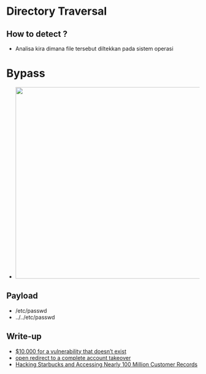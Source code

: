 # Directory Traversal

## How to detect ?
- Analisa kira dimana file tersebut diltekkan pada sistem operasi

# Bypass
- <img width="500" src="https://user-images.githubusercontent.com/52058660/161015433-5c9ca57d-a82b-4bb1-a1ba-8d1dd54d834f.png">

## Payload
- /etc/passwd
- ../../etc/passwd

## Write-up
- [$10,000 for a vulnerability that doesn’t exist](https://krevetk0.medium.com/10-000-for-a-vulnerability-that-doesnt-exist-9dbc63684e94)
- [open redirect to a complete account takeover](https://ninetyn1ne.github.io/2020-10-05-open-redir-to-ato/)
- [Hacking Starbucks and Accessing Nearly 100 Million Customer Records](https://samcurry.net/hacking-starbucks/)
